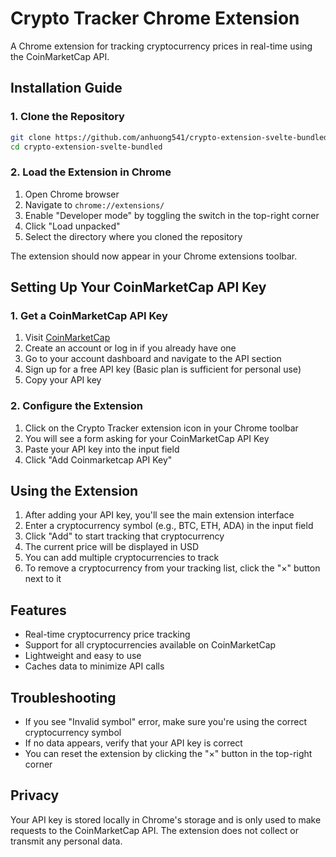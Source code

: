 # Crypto Tracker Chrome Extension

A Chrome extension for tracking cryptocurrency prices in real-time using the CoinMarketCap API.

## Installation Guide

### 1. Clone the Repository

```bash
git clone https://github.com/anhuong541/crypto-extension-svelte-bundled.git
cd crypto-extension-svelte-bundled
```

### 2. Load the Extension in Chrome

1. Open Chrome browser
2. Navigate to `chrome://extensions/`
3. Enable "Developer mode" by toggling the switch in the top-right corner
4. Click "Load unpacked"
5. Select the directory where you cloned the repository

The extension should now appear in your Chrome extensions toolbar.

## Setting Up Your CoinMarketCap API Key

### 1. Get a CoinMarketCap API Key

1. Visit [CoinMarketCap](https://coinmarketcap.com/)
2. Create an account or log in if you already have one
3. Go to your account dashboard and navigate to the API section
4. Sign up for a free API key (Basic plan is sufficient for personal use)
5. Copy your API key

### 2. Configure the Extension

1. Click on the Crypto Tracker extension icon in your Chrome toolbar
2. You will see a form asking for your CoinMarketCap API Key
3. Paste your API key into the input field
4. Click "Add Coinmarketcap API Key"

## Using the Extension

1. After adding your API key, you'll see the main extension interface
2. Enter a cryptocurrency symbol (e.g., BTC, ETH, ADA) in the input field
3. Click "Add" to start tracking that cryptocurrency
4. The current price will be displayed in USD
5. You can add multiple cryptocurrencies to track
6. To remove a cryptocurrency from your tracking list, click the "×" button next to it

## Features

- Real-time cryptocurrency price tracking
- Support for all cryptocurrencies available on CoinMarketCap
- Lightweight and easy to use
- Caches data to minimize API calls

## Troubleshooting

- If you see "Invalid symbol" error, make sure you're using the correct cryptocurrency symbol
- If no data appears, verify that your API key is correct
- You can reset the extension by clicking the "×" button in the top-right corner

## Privacy

Your API key is stored locally in Chrome's storage and is only used to make requests to the CoinMarketCap API. The extension does not collect or transmit any personal data.
